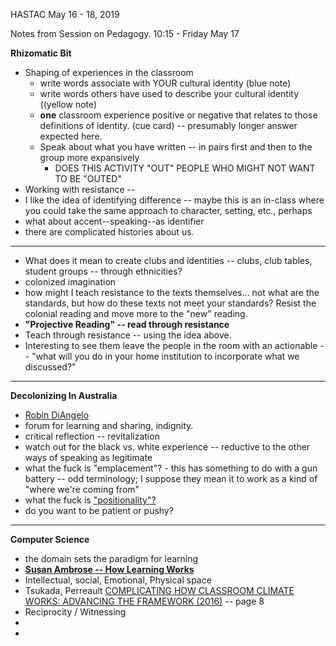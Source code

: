 
HASTAC
May 16 - 18, 2019

Notes from Session on Pedagogy. 
10:15 - Friday May 17

**Rhizomatic Bit**

- Shaping of experiences in the classroom
	- write words associate with YOUR cultural identity (blue note)
	- write words others have used to describe your cultural identity ((yellow note)
	- **one** classroom experience positive or negative that relates to those definitions of identity. (cue card) -- presumably longer answer expected here. 
	- Speak about what you have written -- in pairs first and then to the group more expansively
		- DOES THIS ACTIVITY "OUT" PEOPLE WHO MIGHT NOT WANT TO BE "OUTED"
- Working with resistance -- 
- I like the idea of identifying difference -- maybe this is an in-class where you could take the same approach to character, setting, etc., perhaps 
- what about accent--speaking--as identifier 
- there are complicated histories about us. 

---

- What does it mean to create clubs and identities -- clubs, club tables, student groups -- through ethnicities?
- colonized imagination
- how might I teach resistance to the texts themselves... not what are the standards, but how do these texts not meet your standards? Resist the colonial reading and move more to the "new" reading. 
- **"Projective Reading" -- read through resistance**
- Teach through resistance -- using the idea above. 
- Interesting to see them leave the people in the room with an actionable -- "what will you do in your home institution to incorporate what we discussed?"

--- 

**Decolonizing In Australia**

- [Robin DiAngelo](https://en.wikipedia.org/wiki/White_privilege#White_fragility) 
- forum for learning and sharing, indignity. 
- critical reflection -- revitalization
- watch out for the black vs. white experience -- reductive to the other ways of speaking as legitimate
- what the fuck is "emplacement"? - this has something to do with a gun battery -- odd terminology; I suppose they mean it to work as a kind of "where we're coming from"
- what the fuck is ["positionality"?](https://en.wikipedia.org/wiki/Standpoint_theory)
- do you want to be patient or pushy?

---

**Computer Science**

- the domain sets the paradigm for learning
- [**Susan Ambrose -- How Learning Works**](https://firstliteracy.org/wp-content/uploads/2015/07/How-Learning-Works.pdf)
- Intellectual, social, Emotional, Physical space
- Tsukada, Perreault [COMPLICATING HOW CLASSROOM CLIMATE WORKS: ADVANCING THE FRAMEWORK (2016)](https://www.kpu.ca/sites/default/files/Transformative%20Dialogues/TD.9.2.2_Tsukada%26Perreault_Advancing_the_Framework.pdf) -- page 8
- Reciprocity / Witnessing
- 
- 